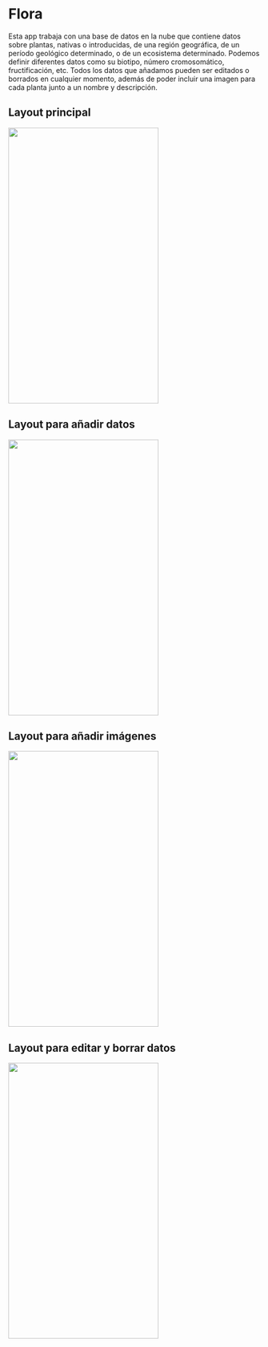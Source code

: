 # Flora

Esta app trabaja con una base de datos en la nube que contiene datos sobre plantas, nativas o introducidas, de una región geográfica, de un período geológico determinado, o de un ecosistema determinado. Podemos definir diferentes datos como su biotipo, número cromosomático, fructificación, etc.
Todos los datos que añadamos pueden ser editados o borrados en cualquier momento, además de poder incluir una imagen para cada planta junto a un nombre y descripción.

## Layout principal

<img src="https://user-images.githubusercontent.com/81225623/156929037-815b8e87-527d-466b-aa85-86d6f1f915f0.jpg" width="300" height="550">

## Layout para añadir datos

<img src="https://user-images.githubusercontent.com/81225623/156465976-27e71396-2fa2-4280-bf69-083afeb63b60.jpg" width="300" height="550">

## Layout para añadir imágenes

<img src="https://user-images.githubusercontent.com/81225623/156929129-6f8caa2a-3fb6-42a9-bb22-222571ea6232.jpg" width="300" height="550">

## Layout para editar y borrar datos

<img src="https://user-images.githubusercontent.com/81225623/156929057-7b36cfdc-3b6a-4a80-8504-bd074f85fbfa.jpg" width="300" height="550">
